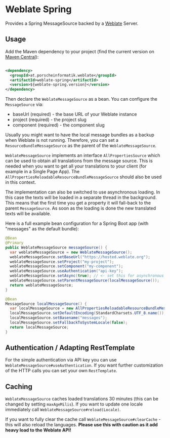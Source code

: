 # Weblate Spring

Provides a Spring MessageSource backed by a [Weblate](https://weblate.org/) Server.

## Usage

Add the Maven dependency to your project (find the current version
on [Maven Central](https://search.maven.org/search?q=g:at.porscheinformatik.weblate%20AND%20a:weblate-spring&core=gav)):

```xml

<dependency>
  <groupId>at.porscheinformatik.weblate</groupId>
  <artifactId>weblate-spring</artifactId>
  <version>${weblate-spring.version}</version>
</dependency>
```

Then declare the `WeblateMessageSource` as a bean. You can configure the `MessageSource` via:

- baseUrl (required) - the base URL of your Weblate instance
- project (required) - the project slug
- component (required) - the component slug

Usually you might want to have the local message bundles as a backup when Weblate is not running. Therefore, you can
set a `ResourceBundleMessageSource` as the parent of the `WeblateMessageSource`.

`WeblateMessageSource` implements an interface `AllPropertiesSource` which can be used to obtain all translations from
the message source. This is needed when you want to get all your translations to your client (for example in a Single
Page App). The `AllPropertiesReloadableResourceBundleMessageSource` should also be used in this context.

The implementation can also be switched to use asynchronous loading. In this case the texts will be loaded in a 
separate thread in the background. This means that the first time you get a property it will fall-back to the 
parent `MessageSource`. As soon as the loading is done the new translated texts will be available.

Here is a full example bean configuration for a Spring Boot app (with "messages" as the default bundle):

```java
@Bean
@Primary
public WeblateMessageSource messageSource() {
  var weblateMessageSource = new WeblateMessageSource();
  weblateMessageSource.setBaseUrl("https://hosted.weblate.org");
  weblateMessageSource.setProject("my-project");
  weblateMessageSource.setComponent("my-component");
  weblateMessageSource.useAuthentication("api-key");
  weblateMessageSource.setAsync(true); // <- set this for asynchronous loading
  weblateMessageSource.setParentMessageSource(localMessageSource());
  return weblateMessageSource;
}

@Bean
MessageSource localMessageSource() {
  var localMessageSource = new AllPropertiesReloadableResourceBundleMessageSource();
  localMessageSource.setDefaultEncoding(StandardCharsets.UTF_8.name());
  localMessageSource.setBasename("messages");
  localMessageSource.setFallbackToSystemLocale(false);
  return localMessageSource;
}
```

## Authentication / Adapting RestTemplate

For the simple authentication via API key you can use `WeblateMessageSource#useAuthentication`. If you want further
customization of the HTTP calls you can set your own `RestTemplate`. 

## Caching

`WeblateMessageSource` caches loaded translations 30 minutes (this can be changed by setting `maxAgeMilis`).
If you want to update one locale immediately call `WeblateMessageSource#reload(Locale)`. 

If you want to fully clear the cache call `WeblateMessageSource#clearCache` - this will also reload the languages. **Please use this with caution as it add heavy load to the Weblate API!**
